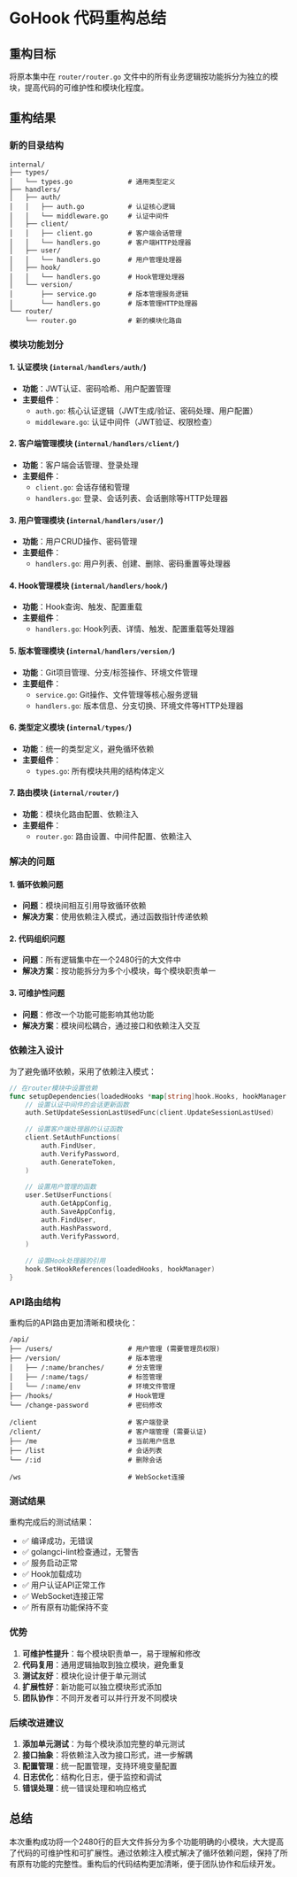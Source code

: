 # GoHook 代码重构总结

## 重构目标

将原本集中在 `router/router.go` 文件中的所有业务逻辑按功能拆分为独立的模块，提高代码的可维护性和模块化程度。

## 重构结果

### 新的目录结构

```
internal/
├── types/
│   └── types.go              # 通用类型定义
├── handlers/
│   ├── auth/
│   │   ├── auth.go           # 认证核心逻辑
│   │   └── middleware.go     # 认证中间件
│   ├── client/
│   │   ├── client.go         # 客户端会话管理
│   │   └── handlers.go       # 客户端HTTP处理器
│   ├── user/
│   │   └── handlers.go       # 用户管理处理器
│   ├── hook/
│   │   └── handlers.go       # Hook管理处理器
│   └── version/
│       ├── service.go        # 版本管理服务逻辑
│       └── handlers.go       # 版本管理HTTP处理器
└── router/
    └── router.go             # 新的模块化路由
```

### 模块功能划分

#### 1. 认证模块 (`internal/handlers/auth/`)
- **功能**：JWT认证、密码哈希、用户配置管理
- **主要组件**：
  - `auth.go`: 核心认证逻辑（JWT生成/验证、密码处理、用户配置）
  - `middleware.go`: 认证中间件（JWT验证、权限检查）

#### 2. 客户端管理模块 (`internal/handlers/client/`)
- **功能**：客户端会话管理、登录处理
- **主要组件**：
  - `client.go`: 会话存储和管理
  - `handlers.go`: 登录、会话列表、会话删除等HTTP处理器

#### 3. 用户管理模块 (`internal/handlers/user/`)
- **功能**：用户CRUD操作、密码管理
- **主要组件**：
  - `handlers.go`: 用户列表、创建、删除、密码重置等处理器

#### 4. Hook管理模块 (`internal/handlers/hook/`)
- **功能**：Hook查询、触发、配置重载
- **主要组件**：
  - `handlers.go`: Hook列表、详情、触发、配置重载等处理器

#### 5. 版本管理模块 (`internal/handlers/version/`)
- **功能**：Git项目管理、分支/标签操作、环境文件管理
- **主要组件**：
  - `service.go`: Git操作、文件管理等核心服务逻辑
  - `handlers.go`: 版本信息、分支切换、环境文件等HTTP处理器

#### 6. 类型定义模块 (`internal/types/`)
- **功能**：统一的类型定义，避免循环依赖
- **主要组件**：
  - `types.go`: 所有模块共用的结构体定义

#### 7. 路由模块 (`internal/router/`)
- **功能**：模块化路由配置、依赖注入
- **主要组件**：
  - `router.go`: 路由设置、中间件配置、依赖注入

### 解决的问题

#### 1. 循环依赖问题
- **问题**：模块间相互引用导致循环依赖
- **解决方案**：使用依赖注入模式，通过函数指针传递依赖

#### 2. 代码组织问题
- **问题**：所有逻辑集中在一个2480行的大文件中
- **解决方案**：按功能拆分为多个小模块，每个模块职责单一

#### 3. 可维护性问题
- **问题**：修改一个功能可能影响其他功能
- **解决方案**：模块间松耦合，通过接口和依赖注入交互

### 依赖注入设计

为了避免循环依赖，采用了依赖注入模式：

```go
// 在router模块中设置依赖
func setupDependencies(loadedHooks *map[string]hook.Hooks, hookManager *hook.HookManager) {
    // 设置认证中间件的会话更新函数
    auth.SetUpdateSessionLastUsedFunc(client.UpdateSessionLastUsed)
    
    // 设置客户端处理器的认证函数
    client.SetAuthFunctions(
        auth.FindUser,
        auth.VerifyPassword,
        auth.GenerateToken,
    )
    
    // 设置用户管理的函数
    user.SetUserFunctions(
        auth.GetAppConfig,
        auth.SaveAppConfig,
        auth.FindUser,
        auth.HashPassword,
        auth.VerifyPassword,
    )
    
    // 设置Hook处理器的引用
    hook.SetHookReferences(loadedHooks, hookManager)
}
```

### API路由结构

重构后的API路由更加清晰和模块化：

```
/api/
├── /users/                   # 用户管理 (需要管理员权限)
├── /version/                 # 版本管理
│   ├── /:name/branches/      # 分支管理
│   ├── /:name/tags/          # 标签管理
│   └── /:name/env            # 环境文件管理
├── /hooks/                   # Hook管理
└── /change-password          # 密码修改

/client                       # 客户端登录
/client/                      # 客户端管理 (需要认证)
├── /me                       # 当前用户信息
├── /list                     # 会话列表
└── /:id                      # 删除会话

/ws                           # WebSocket连接
```

### 测试结果

重构完成后的测试结果：

- ✅ 编译成功，无错误
- ✅ golangci-lint检查通过，无警告
- ✅ 服务启动正常
- ✅ Hook加载成功
- ✅ 用户认证API正常工作
- ✅ WebSocket连接正常
- ✅ 所有原有功能保持不变

### 优势

1. **可维护性提升**：每个模块职责单一，易于理解和修改
2. **代码复用**：通用逻辑抽取到独立模块，避免重复
3. **测试友好**：模块化设计便于单元测试
4. **扩展性好**：新功能可以独立模块形式添加
5. **团队协作**：不同开发者可以并行开发不同模块

### 后续改进建议

1. **添加单元测试**：为每个模块添加完整的单元测试
2. **接口抽象**：将依赖注入改为接口形式，进一步解耦
3. **配置管理**：统一配置管理，支持环境变量配置
4. **日志优化**：结构化日志，便于监控和调试
5. **错误处理**：统一错误处理和响应格式

## 总结

本次重构成功将一个2480行的巨大文件拆分为多个功能明确的小模块，大大提高了代码的可维护性和可扩展性。通过依赖注入模式解决了循环依赖问题，保持了所有原有功能的完整性。重构后的代码结构更加清晰，便于团队协作和后续开发。 
